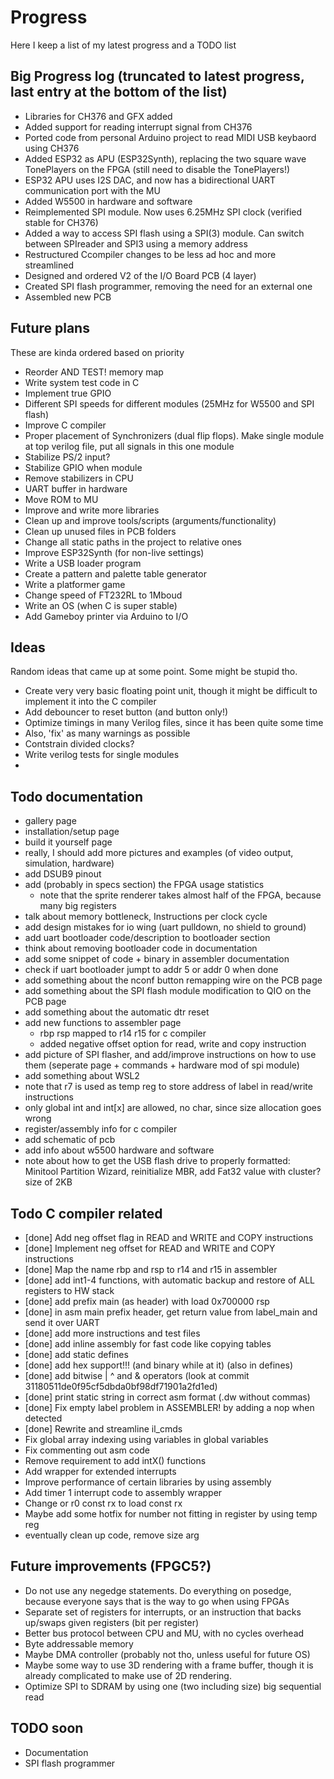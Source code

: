 # Progress
Here I keep a list of my latest progress and a TODO list

## Big Progress log (truncated to latest progress, last entry at the bottom of the list)
- Libraries for CH376 and GFX added
- Added support for reading interrupt signal from CH376
- Ported code from personal Arduino project to read MIDI USB keybaord using CH376
- Added ESP32 as APU (ESP32Synth), replacing the two square wave TonePlayers on the FPGA (still need to disable the TonePlayers!)
- ESP32 APU uses I2S DAC, and now has a bidirectional UART communication port with the MU
- Added W5500 in hardware and software
- Reimplemented SPI module. Now uses 6.25MHz SPI clock (verified stable for CH376)
- Added a way to access SPI flash using a SPI(3) module. Can switch between SPIreader and SPI3 using a memory address
- Restructured Ccompiler changes to be less ad hoc and more streamlined
- Designed and ordered V2 of the I/O Board PCB (4 layer)
- Created SPI flash programmer, removing the need for an external one
- Assembled new PCB


## Future plans
These are kinda ordered based on priority

- Reorder AND TEST! memory map
- Write system test code in C
- Implement true GPIO
- Different SPI speeds for different modules (25MHz for W5500 and SPI flash)
- Improve C compiler
- Proper placement of Synchronizers (dual flip flops). Make single module at top verilog file, put all signals in this one module
- Stabilize PS/2 input?
- Stabilize GPIO when module
- Remove stabilizers in CPU
- UART buffer in hardware
- Move ROM to MU
- Improve and write more libraries
- Clean up and improve tools/scripts (arguments/functionality)
- Clean up unused files in PCB folders
- Change all static paths in the project to relative ones
- Improve ESP32Synth (for non-live settings)
- Write a USB loader program
- Create a pattern and palette table generator
- Write a platformer game
- Change speed of FT232RL to 1Mboud
- Write an OS (when C is super stable)
- Add Gameboy printer via Arduino to I/O

## Ideas
Random ideas that came up at some point. Some might be stupid tho.

- Create very very basic floating point unit, though it might be difficult to implement it into the C compiler
- Add debouncer to reset button (and button only!)
- Optimize timings in many Verilog files, since it has been quite some time
- Also, 'fix' as many warnings as possible
- Contstrain divided clocks?
- Write verilog tests for single modules
- 

## Todo documentation
- gallery page
- installation/setup page
- build it yourself page
- really, I should add more pictures and examples (of video output, simulation, hardware)
- add DSUB9 pinout
- add (probably in specs section) the FPGA usage statistics
	- note that the sprite renderer takes almost half of the FPGA, because many big registers
- talk about memory bottleneck, Instructions per clock cycle
- add design mistakes for io wing (uart pulldown, no shield to ground)
- add uart bootloader code/description to bootloader section
- think about removing bootloader code in documentation
- add some snippet of code + binary in assembler documentation
- check if uart bootloader jumpt to addr 5 or addr 0 when done
- add something about the nconf button remapping wire on the PCB page
- add something about the SPI flash module modification to QIO on the PCB page
- add something about the automatic dtr reset
- add new functions to assembler page
	- rbp rsp mapped to r14 r15 for c compiler
	- added negative offset option for read, write and copy instruction
- add picture of SPI flasher, and add/improve instructions on how to use them (seperate page + commands + hardware mod of spi module)
- add something about WSL2
- note that r7 is used as temp reg to store address of label in read/write instructions
- only global int and int[x] are allowed, no char, since size allocation goes wrong
- register/assembly info for c compiler
- add schematic of pcb
- add info about w5500 hardware and software
- note about how to get the USB flash drive to properly formatted: Minitool Partition Wizard, reinitialize MBR, add Fat32 value with cluster? size of 2KB


## Todo C compiler related
- [done] Add neg offset flag in READ and WRITE and COPY instructions
- [done] Implement neg offset for READ and WRITE and COPY instructions
- [done] Map the name rbp and rsp to r14 and r15 in assembler
- [done] add int1-4 functions, with automatic backup and restore of ALL registers to HW stack
- [done] add prefix main (as header) with load 0x700000 rsp
- [done] in asm main prefix header, get return value from label_main and send it over UART
- [done] add more instructions and test files
- [done] add inline assembly for fast code like copying tables
- [done] add static defines
- [done] add hex support!!! (and binary while at it) (also in defines)
- [done] add bitwise | ^ and & operators (look at commit 31180511de0f95cf5dbda0bf98df71901a2fd1ed)
- [done] print static string in correct asm format (.dw without commas)
- [done] Fix empty label problem in ASSEMBLER! by adding a nop when detected
- [done] Rewrite and streamline il_cmds
- Fix global array indexing using variables in global variables
- Fix commenting out asm code
- Remove requirement to add intX() functions
- Add wrapper for extended interrupts
- Improve performance of certain libraries by using assembly
- Add timer 1 interrupt code to assembly wrapper
- Change or r0 const rx to load const rx
- Maybe add some hotfix for number not fitting in register by using temp reg
- eventually clean up code, remove size arg


## Future improvements (FPGC5?)
- Do not use any negedge statements. Do everything on posedge, because everyone says that is the way to go when using FPGAs
- Separate set of registers for interrupts, or an instruction that backs up/swaps given registers (bit per register)
- Better bus protocol between CPU and MU, with no cycles overhead
- Byte addressable memory
- Maybe DMA controller (probably not tho, unless useful for future OS)
- Maybe some way to use 3D rendering with a frame buffer, though it is already complicated to make use of 2D rendering.
- Optimize SPI to SDRAM by using one (two including size) big sequential read


## TODO soon
- Documentation
- SPI flash programmer